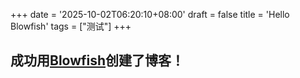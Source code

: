 +++
date = '2025-10-02T06:20:10+08:00'
draft = false
title = 'Hello Blowfish'
tags = ["测试"]
+++
## 成功用[Blowfish](https://blowfish.page/zh-cn/)创建了博客！